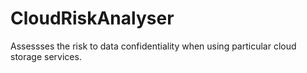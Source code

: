 # CloudRiskAnalyser
Assessses the risk to data confidentiality when using particular cloud storage services.
